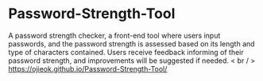 # Password-Strength-Tool
A password strength checker, a front-end tool where users input passwords, and the password strength is assessed based on its length and type of characters contained. Users receive feedback informing of their password strength, and improvements will be suggested if needed. < br / > https://ojieok.github.io/Password-Strength-Tool/
